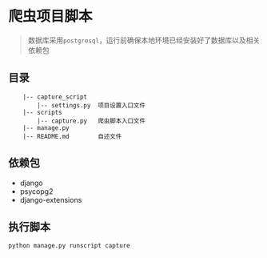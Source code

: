 # 爬虫项目脚本

> 数据库采用`postgresql`，运行前确保本地环境已经安装好了数据库以及相关依赖包

## 目录
```
    |-- capture_script  
        |-- settings.py  项目设置入口文件
    |-- scripts
        |-- capture.py   爬虫脚本入口文件
    |-- manage.py
    |-- README.md        自述文件
```

## 依赖包
- django
- psycopg2
- django-extensions

## 执行脚本
```bash
python manage.py runscript capture
```